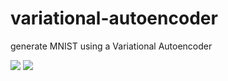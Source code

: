 # variational-autoencoder
generate MNIST using a Variational Autoencoder

![](http://kvfrans.com/content/images/2016/08/mnist.jpg)
![](http://kvfrans.com/content/images/2016/08/vae.jpg)

